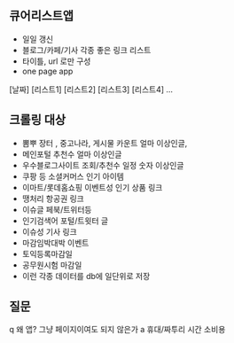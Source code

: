 
## 큐어리스트앱
- 일일 갱신
- 블로그/카페/기사 각종 좋은 링크 리스트 
- 타이틀, url 로만 구성
- one page app

[날짜]
[리스트1]
[리스트2]
[리스트3]
[리스트4]
...

## 크롤링 대상
- 뽐뿌 장터 , 중고나라, 게시물 카운트 얼마 이상인글, 
- 메인포털 추천수 얼마 이상인글
- 우수블로그사이트 조회/추천수 일정 숫자 이상인글
- 쿠팡 등 소셜커머스 인기 아이템
- 이마트/롯데홈쇼핑 이벤트성 인기 상품 링크
- 땡처리 항공권 링크
- 이슈글 페북/트위터등
- 인기검색어 포털/트윗터 글 
- 이슈성 기사 링크 
- 마감임박대박 이벤트
- 토익등록마감일
- 공무원시험 마감일
- 이런 각종 데이터를 db에 일단위로 저장

## 질문
q 왜 앱? 그냥 페이지이여도 되지 않은가
a 휴대/짜투리 시간 소비용
